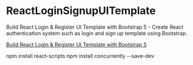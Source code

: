 # ReactLoginSignupUITemplate

Build React Login & Register UI Template with Bootstrap 5 - Create React authentication system such as login and sign up template using Bootstrap.

[Build React Login & Register UI Template with Bootstrap 5](https://www.positronx.io/build-react-login-register-ui-template-with-bootstrap-4/)


npm install react-scripts
npm install concurrently --save-dev

